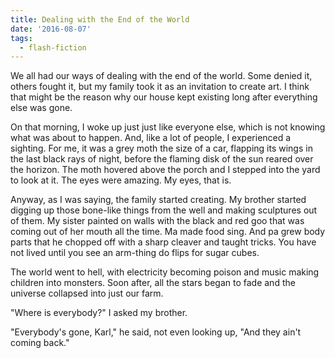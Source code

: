 ```yaml
---
title: Dealing with the End of the World
date: '2016-08-07'
tags:
  - flash-fiction
---
```


We all had our ways of dealing with the end of the world. Some denied it, others
fought it, but my family took it as an invitation to create art. I think that
might be the reason why our house kept existing long after everything else was
gone.

<!-- truncate -->

On that morning, I woke up just just like everyone else, which is not knowing
what was about to happen. And, like a lot of people, I experienced a sighting.
For me, it was a grey moth the size of a car, flapping its wings in the last
black rays of night, before the flaming disk of the sun reared over the horizon.
The moth hovered above the porch and I stepped into the yard to look at it. The
eyes were amazing. My eyes, that is.

Anyway, as I was saying, the family started creating. My brother started digging
up those bone-like things from the well and making sculptures out of them. My
sister painted on walls with the black and red goo that was coming out of her
mouth all the time. Ma made food sing. And pa grew body parts that he chopped
off with a sharp cleaver and taught tricks. You have not lived until you see an
arm-thing do flips for sugar cubes.

The world went to hell, with electricity becoming poison and music making
children into monsters. Soon after, all the stars began to fade and the universe
collapsed into just our farm.

"Where is everybody?" I asked my brother.

"Everybody's gone, Karl," he said, not even looking up, "And they ain't coming
back."
